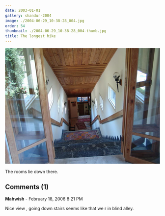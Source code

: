 ```yaml
---
date: 2003-01-01
gallery: shandur-2004
image: ./2004-06-29_10-38-28_004.jpg
order: 54
thumbnail: ./2004-06-29_10-38-28_004-thumb.jpg
title: The longest hike
---
```


![The longest hike](./2004-06-29_10-38-28_004.jpg)

The rooms lie down there.

<div id="comments">

## Comments (1)

<div id="comment">

**Mahwish** - February 18, 2006  8:21 PM

Nice view , going down stairs seems like that we r in blind alley.

</div>

</div>